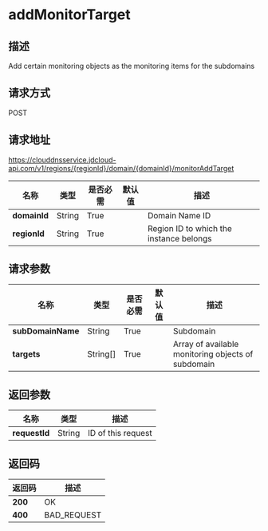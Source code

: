 # addMonitorTarget


## 描述
Add certain monitoring objects as the monitoring items for the subdomains

## 请求方式
POST

## 请求地址
https://clouddnsservice.jdcloud-api.com/v1/regions/{regionId}/domain/{domainId}/monitorAddTarget

|名称|类型|是否必需|默认值|描述|
|---|---|---|---|---|
|**domainId**|String|True||Domain Name ID|
|**regionId**|String|True||Region ID to which the instance belongs|

## 请求参数
|名称|类型|是否必需|默认值|描述|
|---|---|---|---|---|
|**subDomainName**|String|True||Subdomain|
|**targets**|String[]|True||Array of available monitoring objects of subdomain|


## 返回参数
|名称|类型|描述|
|---|---|---|
|**requestId**|String|ID of this request|



## 返回码
|返回码|描述|
|---|---|
|**200**|OK|
|**400**|BAD_REQUEST|
